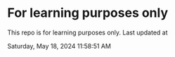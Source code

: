 # For learning purposes only
This repo is for learning purposes only.
Last updated at

Saturday, May 18, 2024 11:58:51 AM

